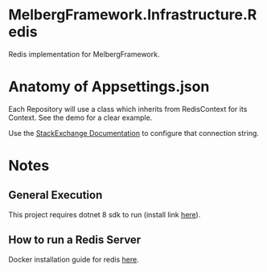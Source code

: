# MelbergFramework.Infrastructure.Redis

Redis implementation for MelbergFramework.

# Anatomy of Appsettings.json

Each Repository will use a class which inherits from RedisContext for its Context.  See the demo for a clear example.

Use the [StackExchange Documentation](https://stackexchange.github.io/StackExchange.Redis/Configuration.html) to configure that connection string.

# Notes

## General Execution
This project requires dotnet 8 sdk to run (install link [here](https://dotnet.microsoft.com/en-us/download/dotnet/8.0)).
## How to run a Redis Server
Docker installation guide for redis [here](https://github.com/bitnami/containers/blob/main/bitnami/redis/README.md).
